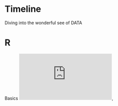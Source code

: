# Timeline
Diving into the wonderful see of DATA


# R
Basics  ![R-Ladies]( https://github.com/RosanaFSS/Timeline/blob/R-coding/01%20%20R%20B%C3%A1sico.%20ago%202019.pdf), 
